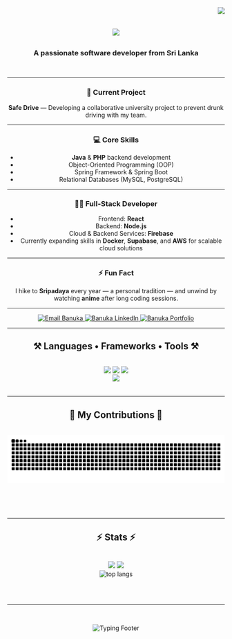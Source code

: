 <img align="right" src="https://visitor-badge.laobi.icu/badge?page_id=banuka2001.banuka2001" />

<h1 align="center">
    <img src="https://readme-typing-svg.herokuapp.com/?font=Righteous&size=35&center=true&vCenter=true&width=500&height=70&duration=4000&lines=Hi+There!+👋;+I'm+Banuka+Dilshan!;" />
</h1>

<h3 align="center">A passionate software developer from Sri Lanka </h3>

<br/>

<div align="center">

---

### 🚗 Current Project  
**Safe Drive** — Developing a collaborative university project to prevent drunk driving with my team.  

---

### 💻 Core Skills  
- **Java** & **PHP** backend development  
- Object-Oriented Programming (OOP)  
- Spring Framework & Spring Boot  
- Relational Databases (MySQL, PostgreSQL)  

---

### 🧑‍💻 Full-Stack Developer  
- Frontend: **React**  
- Backend: **Node.js**  
- Cloud & Backend Services: **Firebase**  
- Currently expanding skills in **Docker**, **Supabase**, and **AWS** for scalable cloud solutions  

---

### ⚡ Fun Fact  
I hike to **Sripadaya** every year — a personal tradition — and unwind by watching **anime** after long coding sessions.

---

</div>

 
<div align="center">
  <a href="mailto:padbdilshan@gmail.com" target="_blank" rel="noopener noreferrer">
    <img 
      src="https://img.shields.io/badge/Gmail-333333?style=for-the-badge&logo=gmail&logoColor=red" 
      alt="Email Banuka"
    />
  </a>

  <a href="https://www.linkedin.com/in/banuka-dilshan-b41331140/" target="_blank" rel="noopener noreferrer">
    <img 
      src="https://img.shields.io/badge/LinkedIn-0077B5?style=for-the-badge&logo=linkedin&logoColor=white" 
      alt="Banuka LinkedIn"
    />
  </a>

  <a href="https://banuka2001.github.io/" target="_blank" rel="noopener noreferrer">
    <img 
      src="https://img.shields.io/badge/Portfolio-FF5722?style=for-the-badge&logo=todoist&logoColor=white" 
      alt="Banuka Portfolio"
    />
  </a>
</div>


 <hr/>
 
<h2 align="center">⚒️ Languages • Frameworks • Tools ⚒️</h2>
<br/>
<div align="center">
    <img src="https://skillicons.dev/icons?i=java,php,javascript,typescript,html,css,c,python" />
    <img src="https://skillicons.dev/icons?i=spring,react,nodejs,firebase,mysql,postgres,docker,aws" />
    <img src="https://skillicons.dev/icons?i=git,github,vscode,figma,tailwind" />
    <br>
 <img src="https://img.shields.io/badge/IDE-IntelliJ%20IDEA-red?style=for-the-badge&logo=intellijidea&logoColor=white" />
</div>


<br/>
<hr/>

<div align="center">
  <h2>🐍 My Contributions 🐍</h2>
  <br>
  <img alt="snake eating my contributions" src="https://raw.githubusercontent.com/banuka2001/banuka2001/output/github-contribution-grid-snake.svg" />
  
  <br/><br/><br/>
</div>

<hr/>

<h2 align="center">⚡ Stats ⚡</h2>
<br>
<div align=center>
<img width=390 src="https://github-readme-stats.vercel.app/api?username=banuka2001&count_private=true&show_icons=true&theme=react&border_radius=10" />
<img width=390 src="https://streak-stats.demolab.com?user=banuka2001&theme=react&border_radius=10" />

  <br/>
  <img width=325 align="center" src="https://github-readme-stats.vercel.app/api/top-langs/?username=salesp07&hide=HTML&langs_count=8&layout=compact&theme=react&border_radius=10&size_weight=0.5&count_weight=0.5&exclude_repo=github-readme-stats" alt="top langs" />
</div>

<br/><br/>

<hr/>

<br/>

<div align="center">
<!-- Typing Animation Footer -->
<p align="center">
  <img src="https://readme-typing-svg.herokuapp.com?font=Fira+Code&weight=500&size=22&pause=1000&center=true&vCenter=true&color=1ABC9C&width=440&height=45&lines=Thank+you+for+visiting!+%F0%9F%9A%80" alt="Typing Footer"/>
</p>


</div>

<br/>
